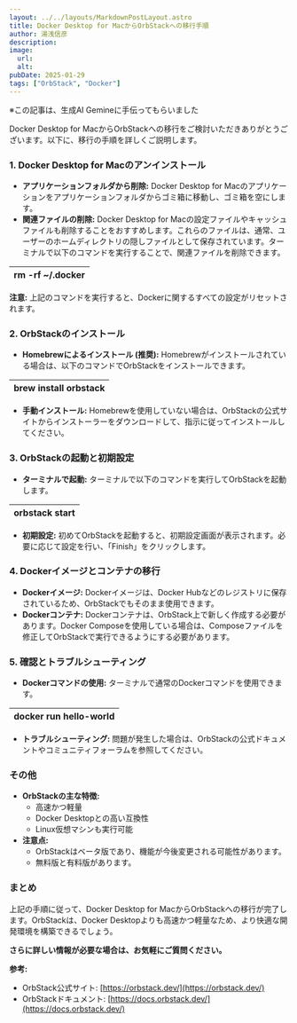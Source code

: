 ```yaml
---
layout: ../../layouts/MarkdownPostLayout.astro
title: Docker Desktop for MacからOrbStackへの移行手順
author: 湯浅信彦
description:
image:
  url: 
  alt: 
pubDate: 2025-01-29
tags: ["OrbStack", "Docker"]
---
```

※この記事は、生成AI Gemineに手伝ってもらいました

Docker Desktop for MacからOrbStackへの移行をご検討いただきありがとうございます。以下に、移行の手順を詳しくご説明します。

### **1\. Docker Desktop for Macのアンインストール**

* **アプリケーションフォルダから削除:** Docker Desktop for Macのアプリケーションをアプリケーションフォルダからゴミ箱に移動し、ゴミ箱を空にします。  
* **関連ファイルの削除:** Docker Desktop for Macの設定ファイルやキャッシュファイルも削除することをおすすめします。これらのファイルは、通常、ユーザーのホームディレクトリの隠しファイルとして保存されています。ターミナルで以下のコマンドを実行することで、関連ファイルを削除できます。

| rm \-rf \~/.docker |
| :---- |

**注意:** 上記のコマンドを実行すると、Dockerに関するすべての設定がリセットされます。

### **2\. OrbStackのインストール**

* **Homebrewによるインストール (推奨):** Homebrewがインストールされている場合は、以下のコマンドでOrbStackをインストールできます。

| brew install orbstack |
| :---- |

* **手動インストール:** Homebrewを使用していない場合は、OrbStackの公式サイトからインストーラーをダウンロードして、指示に従ってインストールしてください。

### **3\. OrbStackの起動と初期設定**

* **ターミナルで起動:** ターミナルで以下のコマンドを実行してOrbStackを起動します。

| orbstack start |
| :---- |

* **初期設定:** 初めてOrbStackを起動すると、初期設定画面が表示されます。必要に応じて設定を行い、「Finish」をクリックします。

### **4\. Dockerイメージとコンテナの移行**

* **Dockerイメージ:** Dockerイメージは、Docker Hubなどのレジストリに保存されているため、OrbStackでもそのまま使用できます。  
* **Dockerコンテナ:** Dockerコンテナは、OrbStack上で新しく作成する必要があります。Docker Composeを使用している場合は、Composeファイルを修正してOrbStackで実行できるようにする必要があります。

### **5\. 確認とトラブルシューティング**

* **Dockerコマンドの使用:** ターミナルで通常のDockerコマンドを使用できます。

| docker run hello-world |
| :---- |

* **トラブルシューティング:** 問題が発生した場合は、OrbStackの公式ドキュメントやコミュニティフォーラムを参照してください。

### **その他**

* **OrbStackの主な特徴:**  
  * 高速かつ軽量  
  * Docker Desktopとの高い互換性  
  * Linux仮想マシンも実行可能  
* **注意点:**  
  * OrbStackはベータ版であり、機能が今後変更される可能性があります。  
  * 無料版と有料版があります。

### **まとめ**

上記の手順に従って、Docker Desktop for MacからOrbStackへの移行が完了します。OrbStackは、Docker Desktopよりも高速かつ軽量なため、より快適な開発環境を構築できるでしょう。

**さらに詳しい情報が必要な場合は、お気軽にご質問ください。**

**参考:**

* OrbStack公式サイト: [https://orbstack.dev/](https://orbstack.dev/)  
* OrbStackドキュメント: [https://docs.orbstack.dev/](https://docs.orbstack.dev/)